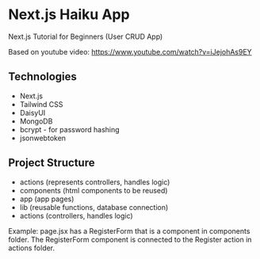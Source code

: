 # Next.js Haiku App

Next.js Tutorial for Beginners (User CRUD App)

Based on youtube video: https://www.youtube.com/watch?v=iJejohAs9EY

## Technologies

- Next.js
- Tailwind CSS
- DaisyUI
- MongoDB
- bcrypt - for password hashing
- jsonwebtoken

## Project Structure

- actions (represents controllers, handles logic)
- components (html components to be reused)
- app (app pages)
- lib (reusable functions, database connection)
- actions (controllers, handles logic)

Example: page.jsx has a RegisterForm that is a component in components folder. The RegisterForm component is connected to the Register action in actions folder.
